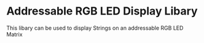# Addressable RGB LED Display Libary
This libary can be used to display Strings on an addressable RGB LED Matrix